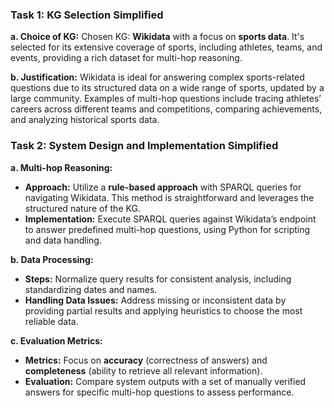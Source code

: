 ### Task 1: KG Selection Simplified

**a. Choice of KG:** 
Chosen KG: **Wikidata** with a focus on **sports data**. It's selected for its extensive coverage of sports, including athletes, teams, and events, providing a rich dataset for multi-hop reasoning.

**b. Justification:** 
Wikidata is ideal for answering complex sports-related questions due to its structured data on a wide range of sports, updated by a large community. Examples of multi-hop questions include tracing athletes’ careers across different teams and competitions, comparing achievements, and analyzing historical sports data.

### Task 2: System Design and Implementation Simplified

**a. Multi-hop Reasoning:**

- **Approach:** Utilize a **rule-based approach** with SPARQL queries for navigating Wikidata. This method is straightforward and leverages the structured nature of the KG.
- **Implementation:** Execute SPARQL queries against Wikidata’s endpoint to answer predefined multi-hop questions, using Python for scripting and data handling.

**b. Data Processing:**

- **Steps:** Normalize query results for consistent analysis, including standardizing dates and names.
- **Handling Data Issues:** Address missing or inconsistent data by providing partial results and applying heuristics to choose the most reliable data.

**c. Evaluation Metrics:**

- **Metrics:** Focus on **accuracy** (correctness of answers) and **completeness** (ability to retrieve all relevant information).
- **Evaluation:** Compare system outputs with a set of manually verified answers for specific multi-hop questions to assess performance.
